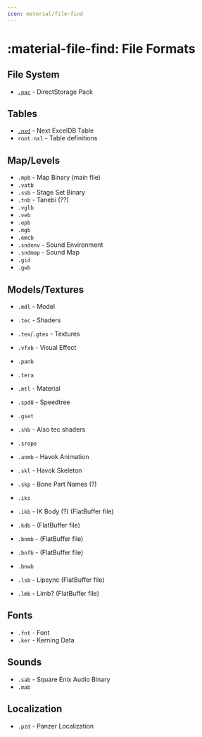 ```yaml
---
icon: material/file-find
---
```


# :material-file-find: File Formats

## File System

* [`.pac`](pac.md) - DirectStorage Pack

## Tables
* [`.nxd`](nxd.md) - Next ExcelDB Table
* `root.nxl` - Table definitions

## Map/Levels

* `.mpb` - Map Binary (main file)
* `.vatb`
* `.ssb` - Stage Set Binary
* `.tnb` - Tanebi (??)
* `.vglb`
* `.veb`
* `.epb`
* `.mgb`
* `.emcb`
* `.sndenv` - Sound Environment
* `.sndmap` - Sound Map
* `.gid`
* `.gwb`

## Models/Textures

* `.mdl` - Model
* `.tec` - Shaders
* `.tex`/`.gtex` - Textures
* `.vfxb` - Visual Effect
* `.panb`
* `.tera`
* `.mtl` - Material
* `.spd8` - Speedtree
* `.gset`
* `.shb` - Also tec shaders
* `.srope`

* `.anmb` - Havok Animation
* `.skl` - Havok Skeleton
* `.skp` - Bone Part Names (?)
* `.iks`
* `.ikb` - IK Body (?) (FlatBuffer file)
* `.kdb` - (FlatBuffer file)
* `.bnmb` - (FlatBuffer file)
* `.bnfb` - (FlatBuffer file)
* `.bnwb`
* `.lsb` - Lipsync (FlatBuffer file)
* `.lmb` - Limb? (FlatBuffer file)

## Fonts
* `.fnt` - Font
* `.ker` - Kerning Data

## Sounds

* `.sab` - Square Enix Audio Binary
* `.mab`

## Localization
* `.pzd` - Panzer Localization